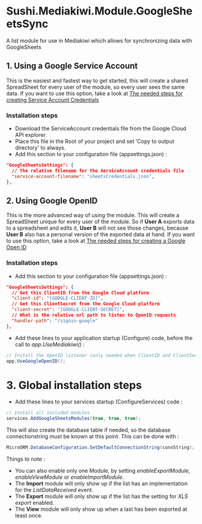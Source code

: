 # Sushi.Mediakiwi.Module.GoogleSheetsSync
A list module for use in Mediakiwi which allows for synchronizing data with GoogleSheets

## 1. Using a Google Service Account ##

This is the easiest and fastest way to get started, this will create a shared SpreadSheet for every user
of the module, so every user sees the same data.
If you want to use this option, take a look at [The needed steps for creating Service Account Credentials](GOOGLESERVICEACCOUNT.md)

### Installation steps ###

* Download the ServiceAccount credentials file from the Google Cloud API explorer.
* Place this file in the Root of your project and set 'Copy to output directory' to always.
* Add this section to your configuration file (appsettings.json) :

```JSON
"GoogleSheetsSettings": {
  // The relative filename for the AerviceAccount credentials file
  "service-account-filename": "sheetsCredentials.json",
},
```

## 2. Using Google OpenID ##

This is the more advanced way of using the module. This will create a SpreadSheet unique for every user of the module.
So if **User A** exports data to a spreadsheet and edits it, **User B** will not see those changes, because **User B** also
has a personal version of the exported data at hand.
If you want to use this option, take a look at [The needed steps for creating a Google Open ID](GOOGLEOPENID.md)

### Installation steps ###

* Add this section to your configuration file (appsettings.json) :

```JSON
"GoogleSheetsSettings": {
  // Get this ClientID from the Google Cloud platform
  "client-id": "[GOOGLE-CLIENT-ID]",
  // Get this ClientSecret from the Google Cloud platform
  "client-secret": "[GOOGLE-CLIENT-SECRET]",
  // What is the relative url path to listen to OpenID requests
  "handler-path": "/signin-google"
},
```

* Add these lines to your application startup (Configure) code, before the call to _app.UseMediakiwi()_ :

```cs
// Install the OpenID listener (only needed when ClientID and ClientSecret are used)
app.UseGoogleOpenID();
```

# 3. Global installation steps #

* Add these lines to your services startup (ConfigureServices) code :

```cs
// Install all included modules
services.AddGoogleSheetsModules(true, true, true);
```
This will also create the database table if needed, so the database connectionstring must be known at this point.
This can be done with :
```cs
MicroORM.DatabaseConfiguration.SetDefaultConnectionString(connString);
```


Things to note :
* You can also enable only one Module, by setting _enableExportModule_, _enableViewModule_ or _enableImportModule_.
* The **Import** module will only show up if the list has an implementation for the _ListDataReceived_ event.
* The **Export** module will only show up if the list has the setting for _XLS export_ enabled.
* The **View** module will only show up when a last has been exported at least once.
